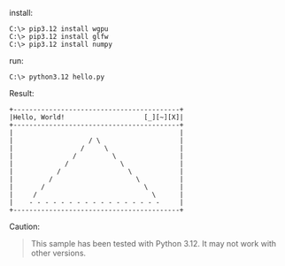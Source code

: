 install:
```
C:\> pip3.12 install wgpu
C:\> pip3.12 install glfw
C:\> pip3.12 install numpy
```
run:
```
C:\> python3.12 hello.py
```
Result:
```
+------------------------------------------+
|Hello, World!                    [_][~][X]|
+------------------------------------------+
|                                          |
|                   / \                    |
|                 /     \                  |
|               /         \                |
|             /             \              |
|           /                 \            |
|         /                     \          |
|       /                         \        |
|     /                             \      |
|    - - - - - - - - - - - - - - - - -     |
+------------------------------------------+
```


Caution:

> This sample has been tested with Python 3.12. It may not work with other versions.
